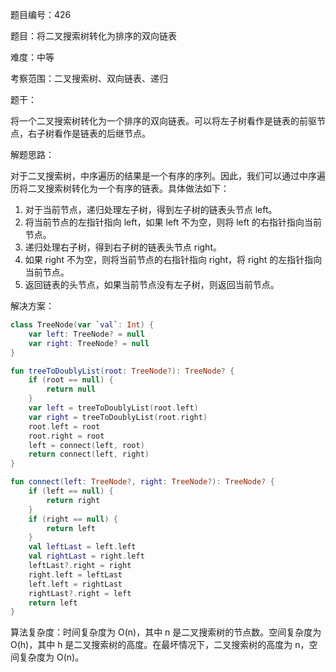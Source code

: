 题目编号：426

题目：将二叉搜索树转化为排序的双向链表

难度：中等

考察范围：二叉搜索树、双向链表、递归

题干：

将一个二叉搜索树转化为一个排序的双向链表。可以将左子树看作是链表的前驱节点，右子树看作是链表的后继节点。

解题思路：

对于二叉搜索树，中序遍历的结果是一个有序的序列。因此，我们可以通过中序遍历将二叉搜索树转化为一个有序的链表。具体做法如下：

1. 对于当前节点，递归处理左子树，得到左子树的链表头节点 left。
2. 将当前节点的左指针指向 left，如果 left 不为空，则将 left 的右指针指向当前节点。
3. 递归处理右子树，得到右子树的链表头节点 right。
4. 如果 right 不为空，则将当前节点的右指针指向 right，将 right 的左指针指向当前节点。
5. 返回链表的头节点，如果当前节点没有左子树，则返回当前节点。

解决方案：

```kotlin
class TreeNode(var `val`: Int) {
    var left: TreeNode? = null
    var right: TreeNode? = null
}

fun treeToDoublyList(root: TreeNode?): TreeNode? {
    if (root == null) {
        return null
    }
    var left = treeToDoublyList(root.left)
    var right = treeToDoublyList(root.right)
    root.left = root
    root.right = root
    left = connect(left, root)
    return connect(left, right)
}

fun connect(left: TreeNode?, right: TreeNode?): TreeNode? {
    if (left == null) {
        return right
    }
    if (right == null) {
        return left
    }
    val leftLast = left.left
    val rightLast = right.left
    leftLast?.right = right
    right.left = leftLast
    left.left = rightLast
    rightLast?.right = left
    return left
}
```

算法复杂度：时间复杂度为 O(n)，其中 n 是二叉搜索树的节点数。空间复杂度为 O(h)，其中 h 是二叉搜索树的高度。在最坏情况下，二叉搜索树的高度为 n，空间复杂度为 O(n)。